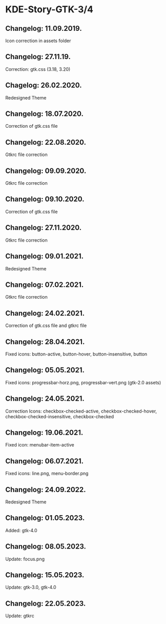 # KDE-Story-GTK-3/4

Changelog: 11.09.2019.
----------------------

Icon correction in assets folder

Changelog: 27.11.19.
---------------------

Correction: gtk.css (3.18, 3.20)

Chagelog: 26.02.2020.
---------------------

Redesigned Theme

Changelog: 18.07.2020.
----------------------

Correction of gtk.css file

Changelog: 22.08.2020.
----------------------

Gtkrc file correction

Changelog: 09.09.2020.
---------------------

Gtkrc file correction

Changelog: 09.10.2020.
---------------------

Correction of gtk.css file

Changelog: 27.11.2020.
----------------------

Gtkrc file correction

Changelog: 09.01.2021.
----------------------

Redesigned Theme

Changelog: 07.02.2021.
----------------------

Gtkrc file correction

Changelog: 24.02.2021.
----------------------

Correction of gtk.css file and gtkrc file

Changelog: 28.04.2021.
---------------------

Fixed icons: button-active, button-hover, button-insensitive, button

Changelog: 05.05.2021.
----------------------

Fixed icons: progressbar-horz.png, progressbar-vert.png (gtk-2.0 assets)

Changelog: 24.05.2021.
----------------------

Correction Icons: checkbox-checked-active, checkbox-checked-hover, checkbox-checked-insensitive, checkbox-checked

Changelog: 19.06.2021.
----------------------

Fixed icon: menubar-item-active

Changelog: 06.07.2021.
---------------------

Fixed icons: line.png, menu-border.png

Changelog: 24.09.2022.
---------------------

Redesigned Theme


Changelog: 01.05.2023.
---------------------

Added: gtk-4.0

Changelog: 08.05.2023.
---------------------

Update: focus.png

Changelog: 15.05.2023.
---------------------

Update: gtk-3.0, gtk-4.0

Changelog: 22.05.2023.
---------------------

Update: gtkrc



